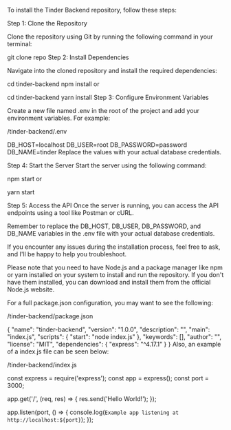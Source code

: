 To install the Tinder Backend repository, follow these steps:

Step 1: Clone the Repository

Clone the repository using Git by running the following command in your terminal:

git clone repo
Step 2: Install Dependencies

Navigate into the cloned repository and install the required dependencies:

cd tinder-backend
npm install
or

cd tinder-backend
yarn install
Step 3: Configure Environment Variables

Create a new file named .env in the root of the project and add your environment variables. For example:

/tinder-backend/.env

DB_HOST=localhost
DB_USER=root
DB_PASSWORD=password
DB_NAME=tinder
Replace the values with your actual database credentials.

Step 4: Start the Server
Start the server using the following command:

npm start
or

yarn start

Step 5: Access the API
Once the server is running, you can access the API endpoints using a tool like Postman or cURL.

Remember to replace the DB_HOST, DB_USER, DB_PASSWORD, and DB_NAME variables in the .env file with your actual database credentials.

If you encounter any issues during the installation process, feel free to ask, and I'll be happy to help you troubleshoot.

Please note that you need to have Node.js and a package manager like npm or yarn installed on your system to install and run the repository. If you don't have them installed, you can download and install them from the official Node.js website.

For a full package.json configuration, you may want to see the following:

/tinder-backend/package.json

{
"name": "tinder-backend",
"version": "1.0.0",
"description": "",
"main": "index.js",
"scripts": {
"start": "node index.js"
},
"keywords": [],
"author": "",
"license": "MIT",
"dependencies": {
"express": "^4.17.1"
}
}
Also, an example of a index.js file can be seen below:

/tinder-backend/index.js

const express = require('express');
const app = express();
const port = 3000;

app.get('/', (req, res) => {
res.send('Hello World!');
});

app.listen(port, () => {
console.log(`Example app listening at http://localhost:${port}`);
});
